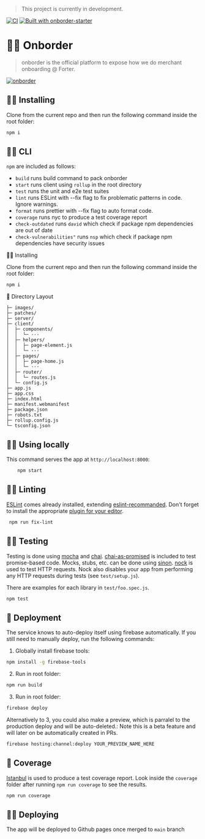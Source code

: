 > This project is currently in development.

[![CI](https://github.com/lirown/onborder/workflows/CI/badge.svg)](https://github.com/lirown/onborder/actions)
[![Built with onborder-starter](https://img.shields.io/badge/built%20with-pwa--onborder--starter-blue)](https://github.com/lirown/dojo-starter 'Built with pwa-dojo-starter')

# 🦸‍♀️ Onborder 

> onborder is the official platform to expose how we do merchant onboarding @ Forter.

[![onborder](https://github.com/lirown/onborder/blob/main/preview.png?raw=true)](https://lirown.github.io/dojo)

## 👨‍🏭 Installing

Clone from the current repo and then run the following command inside the root folder:

```bash
npm i
```

## 🧙‍♂️ CLI

`npm` are included as follows:

- `build` runs build command to pack onborder
- `start` runs client using `rollup` in the root directory
- `test` runs the unit and e2e test suites
- `lint` runs ESLint with --fix flag to fix problematic patterns in code. Ignore warnings.
- `format` runs prettier with --fix flag to auto format code.
- `coverage` runs nyc to produce a test coverage report
- `check-outdated` runs `david` which check if package npm dependencies are out of date
- `check-vulnerabilities"` runs `nsp` which check if package npm dependencies have security issues
  

👨‍🏭 Installing
  
Clone from the current repo and then run the following command inside the root folder:

```bash
npm i
```

🤵 Directory Layout

```
├─ images/
├─ patches/
├─ server/
├─ client/
│  ├─ components/
│  │  └─ ···
│  ├─ helpers/
│  │  ├─ page-element.js
│  │  └─ ···
│  ├─ pages/
│  │  ├─ page-home.js
│  │  └─ ···
│  ├─ router/
│  │  └─ routes.js
│  └─ config.js
├─ app.js
├─ app.css
├─ index.html
├─ manifest.webmanifest
├─ package.json
├─ robots.txt
├─ rollup.config.js
└─ tsconfig.json
```

## 👩‍💻 Using locally

This command serves the app at `http://localhost:8000`:

```sh
    npm start
```

## 👨‍⚕️ Linting

[ESLint](eslint.org) comes already installed, extending [eslint-recommanded](http://rapilabs.github.io/eslintrc-generator). Don't forget to install the appropriate [plugin for your editor](http://eslint.org/docs/user-guide/integrations).

```sh
 npm run fix-lint
```

## 👨‍🔬 Testing

Testing is done using [mocha](mochajs.org) and [chai](chaijs.com).
[chai-as-promised](https://github.com/domenic/chai-as-promised) is included to test promise-based code.
Mocks, stubs, etc. can be done using [sinon](sinonjs.org).
[nock](https://github.com/node-nock/nock) is used to test HTTP requests.
Nock also disables your app from performing any HTTP requests during tests (see `test/setup.js`).

There are examples for each library in `test/foo.spec.js`.

```sh
npm test
```

## 🚀 Deployment

The service knows to auto-deploy itself using firebase automatically.
If you still need to manually deploy, run the following commands:

1. Globally install firebase tools:

```sh
npm install -g firebase-tools
```

2. Run in root folder:

```sh
npm run build
```

3. Run in root folder:

```sh
firebase deploy
```

Alternatively to 3, you could also make a preview, which is parralel to the production deploy and will be auto-deleted.:
Note this is a beta feature and will later on be automatically created in PRs.

```sh
firebase hosting:channel:deploy YOUR_PREVIEW_NAME_HERE
```

## 💂 Coverage

[Istanbul](https://github.com/gotwarlost/istanbul) is used to produce a test coverage report. Look inside the `coverage` folder after running `npm run coverage` to see the results.

```sh
npm run coverage
```

## 👨‍🚀 Deploying

The app will be deployed to Github pages once merged to `main` branch
